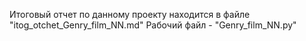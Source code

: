Итоговый отчет по данному проекту находится в файле "itog_otchet_Genry_film_NN.md"
Рабочий файл - "Genry_film_NN.py"
